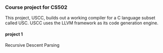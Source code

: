 ### Course project for CS502
This project, USCC, builds out a working compiler for a C language subset called USC. 
USCC uses the LLVM framework as its code generation engine.

#### project 1
Recursive Descent Parsing
